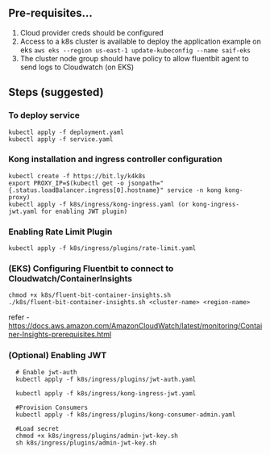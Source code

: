 ## Pre-requisites...
1. Cloud provider creds should be configured
2. Access to a k8s cluster is available to deploy the application
example on eks `aws eks --region us-east-1 update-kubeconfig --name saif-eks`
3. The cluster node group should have policy to allow fluentbit agent to send logs to Cloudwatch (on EKS)

## Steps (suggested)
### To deploy service
```
kubectl apply -f deployment.yaml
kubectl apply -f service.yaml
```

### Kong installation and ingress controller configuration
```
kubectl create -f https://bit.ly/k4k8s
export PROXY_IP=$(kubectl get -o jsonpath="{.status.loadBalancer.ingress[0].hostname}" service -n kong kong-proxy)
kubectl apply -f k8s/ingress/kong-ingress.yaml (or kong-ingress-jwt.yaml for enabling JWT plugin)
```

### Enabling Rate Limit Plugin
```
kubectl apply -f k8s/ingress/plugins/rate-limit.yaml
```

### (EKS) Configuring Fluentbit to connect to Cloudwatch/ContainerInsights
```
chmod +x k8s/fluent-bit-container-insights.sh
./k8s/fluent-bit-container-insights.sh <cluster-name> <region-name>
```
refer - https://docs.aws.amazon.com/AmazonCloudWatch/latest/monitoring/Container-Insights-prerequisites.html

### (Optional) Enabling JWT
```
  # Enable jwt-auth
  kubectl apply -f k8s/ingress/plugins/jwt-auth.yaml

  kubectl apply -f k8s/ingress/kong-ingress-jwt.yaml

  #Provision Consumers
  kubectl apply -f k8s/ingress/plugins/kong-consumer-admin.yaml

  #Load secret 
  chmod +x k8s/ingress/plugins/admin-jwt-key.sh
  sh k8s/ingress/plugins/admin-jwt-key.sh
```
